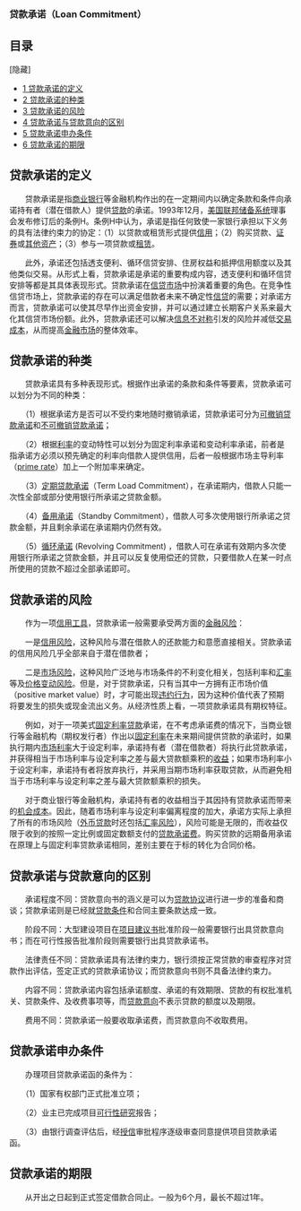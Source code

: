 ### 贷款承诺（Loan Commitment）

## 目录

\[隐藏\]

-   [1 贷款承诺的定义](https://wiki.mbalib.com/wiki/%E8%B4%B7%E6%AC%BE%E6%89%BF%E8%AF%BA#.E8.B4.B7.E6.AC.BE.E6.89.BF.E8.AF.BA.E7.9A.84.E5.AE.9A.E4.B9.89)
-   [2 贷款承诺的种类](https://wiki.mbalib.com/wiki/%E8%B4%B7%E6%AC%BE%E6%89%BF%E8%AF%BA#.E8.B4.B7.E6.AC.BE.E6.89.BF.E8.AF.BA.E7.9A.84.E7.A7.8D.E7.B1.BB)
-   [3 贷款承诺的风险](https://wiki.mbalib.com/wiki/%E8%B4%B7%E6%AC%BE%E6%89%BF%E8%AF%BA#.E8.B4.B7.E6.AC.BE.E6.89.BF.E8.AF.BA.E7.9A.84.E9.A3.8E.E9.99.A9)
-   [4 贷款承诺与贷款意向的区别](https://wiki.mbalib.com/wiki/%E8%B4%B7%E6%AC%BE%E6%89%BF%E8%AF%BA#.E8.B4.B7.E6.AC.BE.E6.89.BF.E8.AF.BA.E4.B8.8E.E8.B4.B7.E6.AC.BE.E6.84.8F.E5.90.91.E7.9A.84.E5.8C.BA.E5.88.AB)
-   [5 贷款承诺申办条件](https://wiki.mbalib.com/wiki/%E8%B4%B7%E6%AC%BE%E6%89%BF%E8%AF%BA#.E8.B4.B7.E6.AC.BE.E6.89.BF.E8.AF.BA.E7.94.B3.E5.8A.9E.E6.9D.A1.E4.BB.B6)
-   [6 贷款承诺的期限](https://wiki.mbalib.com/wiki/%E8%B4%B7%E6%AC%BE%E6%89%BF%E8%AF%BA#.E8.B4.B7.E6.AC.BE.E6.89.BF.E8.AF.BA.E7.9A.84.E6.9C.9F.E9.99.90)

## 贷款承诺的定义

　　贷款承诺是指[商业银行](https://wiki.mbalib.com/wiki/%E5%95%86%E4%B8%9A%E9%93%B6%E8%A1%8C "商业银行")等金融机构作出的在一定期间内以确定条款和条件向承诺持有者（潜在借款人）提供[贷款](https://wiki.mbalib.com/wiki/%E8%B4%B7%E6%AC%BE "贷款")的承诺。1993年12月，[美国联邦储备系统](https://wiki.mbalib.com/wiki/%E7%BE%8E%E5%9B%BD%E8%81%94%E9%82%A6%E5%82%A8%E5%A4%87%E7%B3%BB%E7%BB%9F "美国联邦储备系统")理事会发布修订后的条例H。条例H中认为，承诺是指任何致使一家银行承担以下义务的具有法律约束力的协定：（1）以贷款或租赁形式提供[信用](https://wiki.mbalib.com/wiki/%E4%BF%A1%E7%94%A8 "信用")；（2）购买贷款、[证券](https://wiki.mbalib.com/wiki/%E8%AF%81%E5%88%B8 "证券")或[其他资产](https://wiki.mbalib.com/wiki/%E5%85%B6%E4%BB%96%E8%B5%84%E4%BA%A7 "其他资产")；（3）参与一项贷款或[租赁](https://wiki.mbalib.com/wiki/%E7%A7%9F%E8%B5%81 "租赁")。

　　此外，承诺还包括透支便利、循环信贷安排、住房权益和抵押信用额度以及其他类似交易。从形式上看，贷款承诺是承诺的重要构成内容，透支便利和循环信贷安排等都是其具体表现形式。贷款承诺在[信贷市场](https://wiki.mbalib.com/wiki/%E4%BF%A1%E8%B4%B7%E5%B8%82%E5%9C%BA "信贷市场")中扮演着重要的角色。在竞争性信贷市场上，贷款承诺的存在可以满足借款者未来不确定性[信贷](https://wiki.mbalib.com/wiki/%E4%BF%A1%E8%B4%B7 "信贷")的需要；对承诺方而言，贷款承诺可以使其尽早作出资金安排，并可以通过建立长期客户关系来最大化其信贷市场份额。此外，贷款承诺还可以解决[信息不对称](https://wiki.mbalib.com/wiki/%E4%BF%A1%E6%81%AF%E4%B8%8D%E5%AF%B9%E7%A7%B0 "信息不对称")引发的风险并减低[交易成本](https://wiki.mbalib.com/wiki/%E4%BA%A4%E6%98%93%E6%88%90%E6%9C%AC "交易成本")，从而提高[金融市场](https://wiki.mbalib.com/wiki/%E9%87%91%E8%9E%8D%E5%B8%82%E5%9C%BA "金融市场")的整体效率。

## 贷款承诺的种类

　　贷款承诺具有多种表现形式。根据作出承诺的条款和条件等要素，贷款承诺可以划分为不同的种类：

　　（1）根据承诺方是否可以不受约束地随时撤销承诺，贷款承诺可分为[可撤销贷款承诺](https://wiki.mbalib.com/wiki/%E5%8F%AF%E6%92%A4%E9%94%80%E8%B4%B7%E6%AC%BE%E6%89%BF%E8%AF%BA "可撤销贷款承诺")和[不可撤销贷款承诺](https://wiki.mbalib.com/wiki/%E4%B8%8D%E5%8F%AF%E6%92%A4%E9%94%80%E8%B4%B7%E6%AC%BE%E6%89%BF%E8%AF%BA "不可撤销贷款承诺")；

　　（2）根据[利率](https://wiki.mbalib.com/wiki/%E5%88%A9%E7%8E%87 "利率")的变动特性可以划分为固定利率承诺和变动利率承诺，前者是指承诺方必须以预先确定的利率向借款人提供信用，后者一般根据市场主导利率（[prime rate](https://wiki.mbalib.com/wiki/Prime_rate "Prime rate")）加上一个附加率来确定。

　　（3）[定期贷款承诺](https://wiki.mbalib.com/w/index.php?title=%E5%AE%9A%E6%9C%9F%E8%B4%B7%E6%AC%BE%E6%89%BF%E8%AF%BA&action=edit "定期贷款承诺")（Term Load Commitment），在承诺期内，借款人只能一次性全部或部分使用银行所承诺之贷款金额。

　　（4）[备用承诺](https://wiki.mbalib.com/wiki/%E5%A4%87%E7%94%A8%E6%89%BF%E8%AF%BA "备用承诺")（Standby Commitment），借款人可多次使用银行所承诺之贷款金额，并且剩余承诺在承诺期内仍然有效。

　　（5）[循环承诺](https://wiki.mbalib.com/wiki/%E5%BE%AA%E7%8E%AF%E6%89%BF%E8%AF%BA "循环承诺") (Revolving Commitment) ，借款人可在承诺有效期内多次使用银行所承诺之贷款金额，并且可以反复使用偿还的贷款，只要借款人在某一时点所使用的贷款不超过全部承诺即可。

## 贷款承诺的风险

　　作为一项[信用工具](https://wiki.mbalib.com/wiki/%E4%BF%A1%E7%94%A8%E5%B7%A5%E5%85%B7 "信用工具")，贷款承诺一般需要承受两方面的[金融风险](https://wiki.mbalib.com/wiki/%E9%87%91%E8%9E%8D%E9%A3%8E%E9%99%A9 "金融风险")：

　　一是[信用风险](https://wiki.mbalib.com/wiki/%E4%BF%A1%E7%94%A8%E9%A3%8E%E9%99%A9 "信用风险")，这种风险与潜在借款人的还款能力和意愿直接相关。贷款承诺的信用风险几乎全部来自于潜在借款者；

　　二是[市场风险](https://wiki.mbalib.com/wiki/%E5%B8%82%E5%9C%BA%E9%A3%8E%E9%99%A9 "市场风险")，这种风险广泛地与市场条件的不利变化相关，包括利率和[汇率](https://wiki.mbalib.com/wiki/%E6%B1%87%E7%8E%87 "汇率")等及[价格变动风险](https://wiki.mbalib.com/wiki/%E4%BB%B7%E6%A0%BC%E5%8F%98%E5%8A%A8%E9%A3%8E%E9%99%A9 "价格变动风险")。但是，对于贷款承诺，只有当其中一方拥有正市场价值（positive market value）时，才可能出现[违约行为](https://wiki.mbalib.com/wiki/%E8%BF%9D%E7%BA%A6%E8%A1%8C%E4%B8%BA "违约行为")，因为这种价值代表了预期将要发生的损失或现金流出义务。从经济性质上看，一项贷款承诺具有期权特征。

　　例如，对于一项美式[固定利率贷款](https://wiki.mbalib.com/wiki/%E5%9B%BA%E5%AE%9A%E5%88%A9%E7%8E%87%E8%B4%B7%E6%AC%BE "固定利率贷款")承诺，在不考虑承诺费的情况下，当商业银行等金融机构（期权发行者）作出以[固定利率](https://wiki.mbalib.com/wiki/%E5%9B%BA%E5%AE%9A%E5%88%A9%E7%8E%87 "固定利率")在未来期间提供贷款的承诺时，如果执行期内[市场利率](https://wiki.mbalib.com/wiki/%E5%B8%82%E5%9C%BA%E5%88%A9%E7%8E%87 "市场利率")大于设定利率，承诺持有者（潜在借款者）将执行此贷款承诺，并获得相当于市场利率与设定利率之差与最大贷款额乘积的[收益](https://wiki.mbalib.com/wiki/%E6%94%B6%E7%9B%8A "收益")；如果市场利率小于设定利率，承诺持有者将放弃执行，并采用当期市场利率获取贷款，从而避免相当于市场利率与设定利率之差与最大贷款额乘积的损失。

　　对于商业银行等金融机构，承诺持有者的收益相当于其因持有贷款承诺而带来的[机会成本](https://wiki.mbalib.com/wiki/%E6%9C%BA%E4%BC%9A%E6%88%90%E6%9C%AC "机会成本")。因此，随着市场利率与设定利率偏离程度的加大，承诺方实际上承担了所有的市场风险（[外币贷款](https://wiki.mbalib.com/wiki/%E5%A4%96%E5%B8%81%E8%B4%B7%E6%AC%BE "外币贷款")时还包括[汇率风险](https://wiki.mbalib.com/wiki/%E6%B1%87%E7%8E%87%E9%A3%8E%E9%99%A9 "汇率风险")），风险可能是无限的，而收益仅限于收到的按照一定比例或固定数额支付的[贷款承诺费](https://wiki.mbalib.com/wiki/%E8%B4%B7%E6%AC%BE%E6%89%BF%E8%AF%BA%E8%B4%B9 "贷款承诺费")。购买贷款的远期备用承诺在原理上与固定利率贷款承诺相同，差别主要在于标的转化为合同价格。

## 贷款承诺与贷款意向的区别

　　承诺程度不同：贷款意向书的涵义是可以为[贷款协议](https://wiki.mbalib.com/wiki/%E8%B4%B7%E6%AC%BE%E5%8D%8F%E8%AE%AE "贷款协议")进行进一步的准备和商谈；贷款承诺则是已经就[贷款条件](https://wiki.mbalib.com/wiki/%E8%B4%B7%E6%AC%BE%E6%9D%A1%E4%BB%B6 "贷款条件")和合同主要条款达成一致。

　　阶段不同：大型建设项目在[项目建议书](https://wiki.mbalib.com/wiki/%E9%A1%B9%E7%9B%AE%E5%BB%BA%E8%AE%AE%E4%B9%A6 "项目建议书")批准阶段一般需要银行出具贷款意向书；而在可行性报告批准阶段则需要银行出具贷款承诺书。

　　法律责任不同：贷款承诺具有法律约束力，银行须按正常贷款的审查程序对贷款作出评估，签定正式的贷款承诺协议；而贷款意向书则不具备法律约束力。

　　内容不同：贷款承诺内容包括承诺额度、承诺的有效期限、贷款的有权批准机关、贷款条件、及收费事项等，而[贷款意向](https://wiki.mbalib.com/wiki/%E8%B4%B7%E6%AC%BE%E6%84%8F%E5%90%91 "贷款意向")不表示贷款的额度以及期限。

　　费用不同：贷款承诺一般要收取承诺费，而贷款意向不收取费用。

## 贷款承诺申办条件

　　办理项目贷款承诺函的条件为：

　　（1）国家有权部门正式批准立项；

　　（2）业主已完成项目[可行性研究](https://wiki.mbalib.com/wiki/%E5%8F%AF%E8%A1%8C%E6%80%A7%E7%A0%94%E7%A9%B6 "可行性研究")报告；

　　（3）由银行调查评估后，经[授信](https://wiki.mbalib.com/wiki/%E6%8E%88%E4%BF%A1 "授信")审批程序逐级审查同意提供项目贷款承诺函。

## 贷款承诺的期限

　　从开出之日起到正式签定借款合同止。一般为6个月，最长不超过1年。


